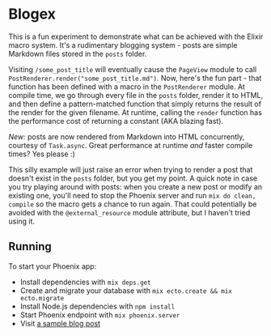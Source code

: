 # Blogex

This is a fun experiment to demonstrate what can be achieved with the Elixir macro system. It's
a rudimentary blogging system - posts are simple Markdown files stored in the `posts` folder.

Visiting `/some_post_title` will eventually cause the `PageView` module to call
`PostRenderer.render("some_post_title.md")`. Now, here's the fun part - that function has been
defined with a macro in the `PostRenderer` module. At compile time, we go through every file in the
`posts` folder, render it to HTML, and then define a pattern-matched function that simply returns
the result of the render for the given filename. At runtime, calling the `render` function has the
performance cost of returning a constant (AKA blazing fast).

*New:* posts are now rendered from Markdown into HTML concurrently, courtesy of `Task.async`. Great
performance at runtime _and_ faster compile times? Yes please :)

This silly example will just raise an error when trying to render a post that doesn't exist in the
`posts` folder, but you get my point. A quick note in case you try playing around with posts: when
you create a new post or modify an existing one, you'll need to stop the Phoenix server and run
`mix do clean, compile` so the macro gets a chance to run again. That could potentially be avoided
with the `@external_resource` module attribute, but I haven't tried using it.


## Running

To start your Phoenix app:

  * Install dependencies with `mix deps.get`
  * Create and migrate your database with `mix ecto.create && mix ecto.migrate`
  * Install Node.js dependencies with `npm install`
  * Start Phoenix endpoint with `mix phoenix.server`
  * Visit [a sample blog post](http://localhost:4000/piping)
